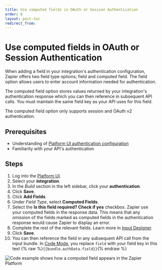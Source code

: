 ```yaml
---
title: Use computed fields in OAuth or Session Authentication
order: 8
layout: post-toc
redirect_from: 
---
```


# Use computed fields in OAuth or Session Authentication

When adding a field in your integration's authentication configuration, Zapier offers two field type options; field and computed field. The field option allows users to enter account information needed for authentication.

The computed field option stores values returned by your integration's authentication response which you can then reference in subsequent API calls. You must maintain the same field key as your API uses for this field. 

The computed field option only supports session and OAuth v2 authentication. 

## Prerequisites

- Understanding of [Platform UI authentication configuration](https://platform.zapier.com/build/auth) 
- Familiarity with your API's authentication 

## Steps

1. Log into the [Platform UI](https://zapier.com/app/developer).
2. Select your **integration**. 
3. In the _Build_ section in the left sidebar, click your **authentication**.  
4. Click **Save**.
5. Click **Add Fields**.
6. Under *Field Type*, select **Computed Fields**.
7. Select the **Is this field required? Check if yes** checkbox. Zapier use your computed fields in the response data. This means that any omission of the fields marked as computed fields in the authentication response would cause Zapier to display an error.
8. Complete the rest of the relevant fields. Learn more in [Input Designer](https://platform.zapier.com/build/input-designer).
9. Click **Save**.
10. You can then reference the field in any subsequent API call from the input bundle. In [Code Mode](https://platform.zapier.com/build/code-mode), you replace `field` with your field key in this text {% raw %}`{{bundle.authData.field}}`{% endraw %}

![Code example shows how a computed field appears in the Zapier Platform](https://cdn.zappy.app/9ac5ede3a88928989a3f91590a611282.png)

